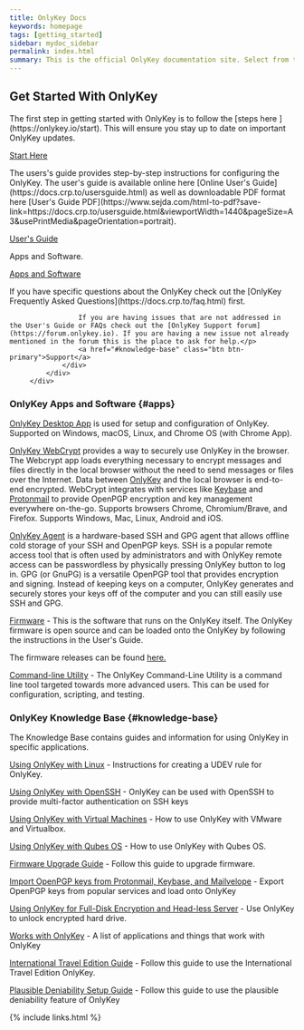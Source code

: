 ```yaml
---
title: OnlyKey Docs
keywords: homepage
tags: [getting_started]
sidebar: mydoc_sidebar
permalink: index.html
summary: This is the official OnlyKey documentation site. Select from the topics shown below or from the left sidebar.
---
```


## Get Started With OnlyKey

<div class="row">
         <div class="col-md-3 col-sm-6">
             <div class="panel panel-default text-center">
                 <div class="panel-heading">
                     <span class="fa-stack fa-5x">
                           <i class="fa fa-circle fa-stack-2x text-primary"></i>
                           <i class="fa fa-check-square-o fa-stack-1x fa-inverse"></i>
                     </span>
                 </div>
                 <div class="panel-body">
                     <p>The first step in getting started with OnlyKey is to follow the [steps here ](https://onlykey.io/start). This will ensure you stay up to date on important OnlyKey updates.</p>
                     <a href="https://onlykey.io/start" class="btn btn-primary">Start Here</a>
                 </div>
             </div>
         </div>
         <div class="col-md-3 col-sm-6">
             <div class="panel panel-default text-center">
                 <div class="panel-heading">
                     <span class="fa-stack fa-5x">
                           <i class="fa fa-circle fa-stack-2x text-primary"></i>
                           <i class="fa fa-book fa-stack-1x fa-inverse"></i>
                     </span>
                 </div>
                 <div class="panel-body">
                     <p>The users's guide provides step-by-step instructions for configuring the OnlyKey. The user's guide is available online here [Online User's Guide](https://docs.crp.to/usersguide.html) as well as downloadable PDF format here [User's Guide PDF](https://www.sejda.com/html-to-pdf?save-link=https://docs.crp.to/usersguide.html&viewportWidth=1440&pageSize=A3&usePrintMedia&pageOrientation=portrait).</p>
                     <a href="https://docs.crp.to/usersguide.html" class="btn btn-primary">User's Guide</a>
                 </div>
             </div>
         </div>
         <div class="col-md-3 col-sm-6">
             <div class="panel panel-default text-center">
                 <div class="panel-heading">
                     <span class="fa-stack fa-5x">
                           <i class="fa fa-circle fa-stack-2x text-primary"></i>
                           <i class="fa fa-download fa-stack-1x fa-inverse"></i>
                     </span>
                 </div>
                 <div class="panel-body">
                     <p>Apps and Software.</p>
                     <a href="#apps" class="btn btn-primary">Apps and Software</a>
                 </div>
             </div>
         </div>
         <div class="col-md-3 col-sm-6">
             <div class="panel panel-default text-center">
                 <div class="panel-heading">
                     <span class="fa-stack fa-5x">
                           <i class="fa fa-circle fa-stack-2x text-primary"></i>
                           <i class="fa fa-support fa-stack-1x fa-inverse"></i>
                     </span>
                 </div>
                 <div class="panel-body">
                     <p>If you have specific questions about the OnlyKey check out the [OnlyKey Frequently Asked Questions](https://docs.crp.to/faq.html) first.

                     If you are having issues that are not addressed in the User's Guide or FAQs check out the [OnlyKey Support forum](https://forum.onlykey.io). If you are having a new issue not already mentioned in the forum this is the place to ask for help.</p>
                     <a href="#knowledge-base" class="btn btn-primary">Support</a>
                 </div>
             </div>
         </div>
</div>

### OnlyKey Apps and Software {#apps}

[OnlyKey Desktop App](https://docs.crp.to/app.html) is used for setup and configuration of OnlyKey. Supported on Windows, macOS, Linux, and Chrome OS (with Chrome App).

[OnlyKey WebCrypt](https://docs.crp.to/webcrypt.html) provides a way to securely use OnlyKey in the browser. The Webcrypt app loads everything necessary to encrypt messages and files directly in the local browser without the need to send messages or files over the Internet. Data between [OnlyKey](https://onlykey.io) and the local browser is end-to-end encrypted. WebCrypt integrates with services like [Keybase](https://keybase.io/) and [Protonmail](https://protonmail.com) to provide OpenPGP encryption and key management everywhere on-the-go. Supports browsers Chrome, Chromium/Brave, and Firefox. Supports Windows, Mac, Linux, Android and iOS.

[OnlyKey Agent](https://docs.crp.to/onlykey-agent.html) is a hardware-based SSH and GPG agent that allows offline cold storage of your SSH and OpenPGP keys. SSH is a popular remote access tool that is often used by administrators and with OnlyKey remote access can be passwordless by physically pressing OnlyKey button to log in. GPG (or GnuPG) is a versatile OpenPGP tool that provides encryption and signing. Instead of keeping keys on a computer, OnlyKey generates and securely stores your keys off of the computer and you can still easily use SSH and GPG.

[Firmware](https://docs.crp.to/firmware.html) - This is the software that runs on the OnlyKey itself. The OnlyKey firmware is open source and can be loaded onto the OnlyKey by following the instructions in the User's Guide.

The firmware releases can be found [here.](https://github.com/trustcrypto/OnlyKey-Firmware/releases)

[Command-line Utility](https://docs.crp.to/command-line.html) - The OnlyKey Command-Line Utility is a command line tool targeted towards more advanced users. This can be used for configuration, scripting, and testing.

### OnlyKey Knowledge Base {#knowledge-base}

The Knowledge Base contains guides and information for using OnlyKey in specific applications.

[Using OnlyKey with Linux](https://docs.crp.to/linux.html) - Instructions for creating a UDEV rule for OnlyKey.

[Using OnlyKey with OpenSSH](https://docs.crp.to/openssh.html) -  OnlyKey can be used with OpenSSH to provide multi-factor authentication on SSH keys

[Using OnlyKey with Virtual Machines](https://docs.crp.to/virtualmachines.html) - How to use OnlyKey with VMware and Virtualbox.

[Using OnlyKey with Qubes OS](https://docs.crp.to/qubes.html) - How to use OnlyKey with Qubes OS.

[Firmware Upgrade Guide](https://docs.crp.to/upgradeguide.html) - Follow this guide to upgrade firmware.

[Import OpenPGP keys from Protonmail, Keybase, and Mailvelope](https://docs.crp.to/importpgp.html) - Export OpenPGP keys from popular services and load onto OnlyKey

[Using OnlyKey for Full-Disk Encryption and Head-less Server](https://docs.crp.to/full-disk-encryption.html) - Use OnlyKey to unlock encrypted hard drive.

[Works with OnlyKey](https://docs.crp.to/workswithonlykey.html) - A list of applications and things that work with OnlyKey

[International Travel Edition Guide](https://docs.crp.to/ite.html) - Follow this guide to use the International Travel Edition OnlyKey.

[Plausible Deniability Setup Guide](https://docs.crp.to/pdguide.html) - Follow this guide to use the plausible deniability feature of OnlyKey

{% include links.html %}
